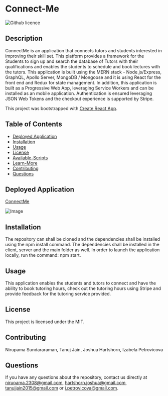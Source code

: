 # Connect-Me 

![Github licence](http://img.shields.io/badge/license-MIT-blue.svg)

## Description

ConnectMe is an application that connects tutors and students interested in improving their skill set. This platform provides a framework for the Students to sign up and search the database of Tutors with their qualifications and enables the students to schedule and book lectures with the tutors.
This application is built using the MERN stack - Node.js/Express, GraphQL, Apollo Server, MongoDB / Mongoose and it is using React for the front end and Redux for state management. In addition, this application is built as a Progressive Web App, leveraging Service Workers and can be installed as an mobile application. Authentication is ensured leveraging JSON Web Tokens and the checkout experience is supported by Stripe.


This project was bootstrapped with [Create React App](https://github.com/facebook/create-react-app).

## Table of Contents

* [Deployed Application](#deployed-application)
* [Installation](#installation)
* [Usage](#usage)
* [License](#license)
* [Available-Scripts](#available-scripts)
* [Learn-More](#learn-more)
* [Contributing](#contributing)
* [Questions](#questions)


## Deployed Application 

[ConnectMe]()<br />

![Image]()<br />

## Installation

The repository can shall be cloned and the dependencies shall be installed using the npm install command.
The dependencies shall be installed in the client, server and the main folder as well. In order to launch the application locally, run the command: npm start.


## Usage

This application enables the students and tutors to connect and have the ability to book tutoring hours, check out the tutoring hours using Stripe and provide feedback for the tutoring service provided.

## License

This project is licensed under the MIT.

## Contributing

Nirupama Sundararaman, Tanuj Jain, Joshua Hartshorn, Izabela Petrovicova

## Questions

If you have any questions about the repository, contact us directly at nirupama.2308@gmail.com, hartshorn.joshua@gmail.com, tanujjain2015@gmail.com or i.petrovicova@gmail.com. 